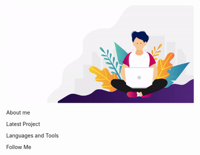 ![Header](https://github.com/stealthaction/Stealthaction/blob/main/assets/d688d5e.gif)

About me

Latest Project

Languages and Tools

Follow Me